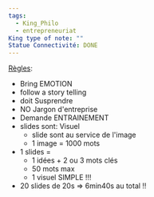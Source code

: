 ```yaml
---
tags:
  - King_Philo
  - entrepreneuriat
King type of note: ""
Statue Connectivité: DONE
---
```


[Règles](https://www.pechakucha.com/):
- Bring EMOTION
- follow a story telling
- doit Susprendre
- NO Jargon d'entreprise
- Demande ENTRAINEMENT
- slides sont: Visuel
	- slide sont au service  de l'image
	- 1 image = 1000 mots
- 1 slides = 
	- 1 idées + 2 ou 3 mots clés
	- 50 mots max 
	- 1 visuel SIMPLE !!!
- 20 slides de 20s => 6min40s au total !!